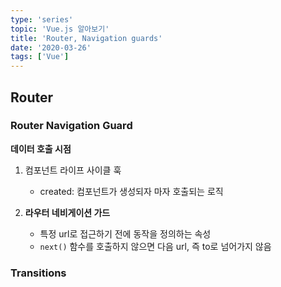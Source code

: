```yaml
---
type: 'series'
topic: 'Vue.js 알아보기'
title: 'Router, Navigation guards'
date: '2020-03-26'
tags: ['Vue']
---
```


## Router

### Router Navigation Guard

**데이터 호출 시점**

1. 컴포넌트 라이프 사이클 훅

   - created: 컴포넌트가 생성되자 마자 호출되는 로직

2. **라우터 네비게이션 가드**

   - 특정 url로 접근하기 전에 동작을 정의하는 속성
   - `next()` 함수를 호출하지 않으면 다음 url, 즉 to로 넘어가지 않음

### Transitions
